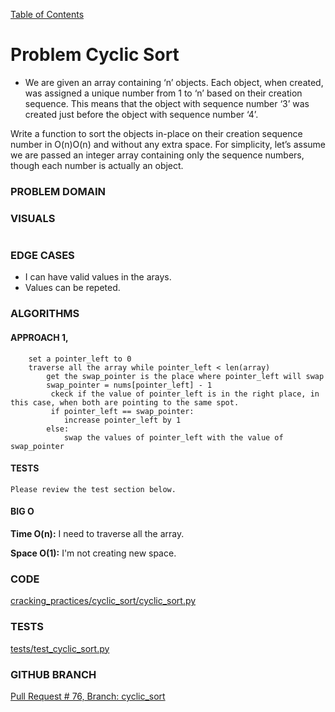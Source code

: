 [Table of Contents](../../README.md)

# Problem Cyclic Sort

[ ](cracking_practices/cyclic_sort/README.md)
- We are given an array containing ‘n’ objects. Each object, when created, was assigned a unique number from 1 to ‘n’ based on their creation sequence. This means that the object with sequence number ‘3’ was created just before the object with sequence number ‘4’.

Write a function to sort the objects in-place on their creation sequence number in O(n)O(n) and without any extra space. For simplicity, let’s assume we are passed an integer array containing only the sequence numbers, though each number is actually an object.

### PROBLEM DOMAIN

### VISUALS

```

```

### EDGE CASES

- I can have valid values in the arays.
- Values can be repeted.

### ALGORITHMS

#### APPROACH 1,

```
    set a pointer_left to 0
    traverse all the array while pointer_left < len(array)
        get the swap_pointer is the place where pointer_left will swap
        swap_pointer = nums[pointer_left] - 1
         ckeck if the value of pointer_left is in the right place, in this case, when both are pointing to the same spot.
         if pointer_left == swap_pointer:
            increase pointer_left by 1
        else:
            swap the values of pointer_left with the value of swap_pointer
```

#### TESTS

```
Please review the test section below.
```

#### BIG O

**Time O(n):** I need to traverse all the array.

**Space O(1):** I'm not creating new space.

### CODE

[cracking_practices/cyclic_sort/cyclic_sort.py](cyclic_sort.py)

### TESTS

[tests/test_cyclic_sort.py](../../tests/test_cyclic_sort.py)

### GITHUB BRANCH

[Pull Request # 76, Branch: cyclic_sort](https://github.com/ilealm/cracking-practices/pull/76)
